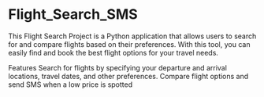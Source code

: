 # Flight_Search_SMS
This Flight Search Project is a Python application that allows users to search for and compare flights based on their preferences. With this tool, you can easily find and book the best flight options for your travel needs.

Features
Search for flights by specifying your departure and arrival locations, travel dates, and other preferences.
Compare flight options and send SMS when a low price is spotted

